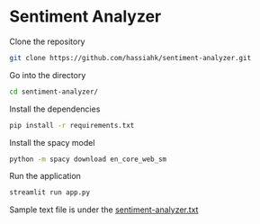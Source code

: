 # Sentiment Analyzer

Clone the repository
```bash
git clone https://github.com/hassiahk/sentiment-analyzer.git
```

Go into the directory
```bash
cd sentiment-analyzer/
```

Install the dependencies

```bash
pip install -r requirements.txt
```

Install the spacy model
```bash
python -m spacy download en_core_web_sm
```

Run the application
```bash
streamlit run app.py
```

Sample text file is under the [sentiment-analyzer.txt](sentiment-analyzer.txt)